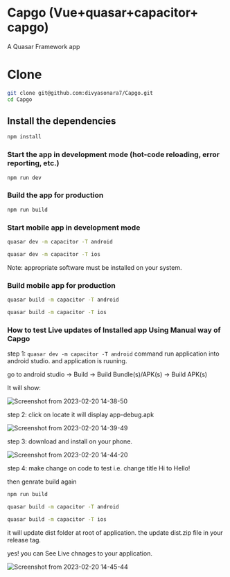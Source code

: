 # Capgo (Vue+quasar+capacitor+ capgo)

A Quasar Framework app

# Clone 
```bash
git clone git@github.com:divyasonara7/Capgo.git
cd Capgo
```

## Install the dependencies
```bash
npm install
```

### Start the app in development mode (hot-code reloading, error reporting, etc.)
```bash
npm run dev
```


### Build the app for production
```bash
npm run build
```

### Start mobile app in development mode 
```bash
quasar dev -m capacitor -T android

quasar dev -m capacitor -T ios
```
Note: appropriate software must be installed on your system.


### Build mobile app for production
```bash
quasar build -m capacitor -T android

quasar build -m capacitor -T ios
```


### How to test Live updates of Installed app Using Manual way of Capgo

step 1: `quasar dev -m capacitor -T android` command run application into android studio. and application is ruuning.

go to android studio -> Build ->  Build Bundle(s)/APK(s) -> Build APK(s)

It will show:

![Screenshot from 2023-02-20 14-38-50](https://user-images.githubusercontent.com/116076511/220064612-81a8162e-ffce-4a3d-ae64-b200a5fca0d2.png)


 step 2: click on locate  it will  display app-debug.apk

![Screenshot from 2023-02-20 14-39-49](https://user-images.githubusercontent.com/116076511/220064654-f0845883-3153-46a5-8001-3f9ecbc2c10b.png)


step 3: download and install on your phone.

![Screenshot from 2023-02-20 14-44-20](https://user-images.githubusercontent.com/116076511/220064700-ec7e9295-62b3-4dc8-816e-fc358382d0f2.png)



step 4: make change on code to test i.e. change title Hi to Hello!

then genrate build again 

```bash
npm run build
```

```bash
quasar build -m capacitor -T android

quasar build -m capacitor -T ios
```

it will update dist folder at root of application. the update dist.zip file in your release tag.

yes! you can See Live chnages to your application.

![Screenshot from 2023-02-20 14-45-44](https://user-images.githubusercontent.com/116076511/220064819-8667400d-f3b8-4670-8e10-43ccc952f7b5.png)
